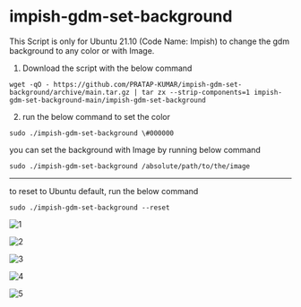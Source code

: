 # impish-gdm-set-background

This Script is only for Ubuntu 21.10 (Code Name: Impish) to change the gdm background to any color or with Image.

1. Download the script with the below command
````
wget -qO - https://github.com/PRATAP-KUMAR/impish-gdm-set-background/archive/main.tar.gz | tar zx --strip-components=1 impish-gdm-set-background-main/impish-gdm-set-background
````

2. run the below command to set the color  
````
sudo ./impish-gdm-set-background \#000000
````

you can set the background with Image by running below command  
````
sudo ./impish-gdm-set-background /absolute/path/to/the/image
````

-----------------------------------------------------------------------------------

to reset to Ubuntu default, run the below command  
````
sudo ./impish-gdm-set-background --reset
````

![1](https://user-images.githubusercontent.com/40719899/137702434-2bb8b220-1d12-4365-b225-a2e34cfc1c33.png)

![2](https://user-images.githubusercontent.com/40719899/137702706-35a2dbc5-1f65-4ae0-89c7-dc6ff47c3e9f.png)

![3](https://user-images.githubusercontent.com/40719899/137702727-38daa6a6-dd11-4180-85eb-7c065d7251aa.png)

![4](https://user-images.githubusercontent.com/40719899/137702731-5d2d68c9-6ef4-4360-bf11-66ee1b9596ab.png)

![5](https://user-images.githubusercontent.com/40719899/137702734-7f78ddbf-eb94-45ac-992f-526434d0dbae.png)

